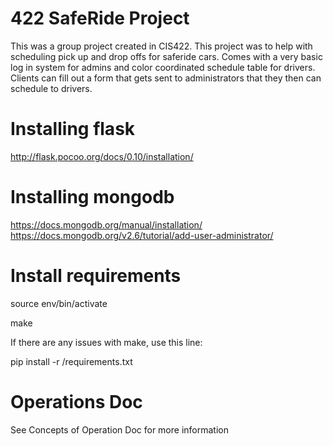 # 422 SafeRide Project

This was a group project created in CIS422. This project was to help with scheduling pick up and drop offs for saferide cars. Comes with a very basic log in system for admins and color coordinated schedule table for drivers. Clients can fill out a form that gets sent to administrators that they then can schedule to drivers.

# Installing flask

http://flask.pocoo.org/docs/0.10/installation/

# Installing mongodb

https://docs.mongodb.org/manual/installation/
https://docs.mongodb.org/v2.6/tutorial/add-user-administrator/

# Install requirements
source env/bin/activate

make

If there are any issues with make, use this line:

pip install -r /requirements.txt

# Operations Doc

See Concepts of Operation Doc for more information


